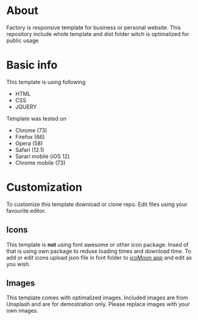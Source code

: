 # About
Factory is responsive template for business or personal website.
This repository include whole template and dist folder witch is optimalized for public usage
# Basic info
This template is using following
- HTML
- CSS
- JQUERY

Template was tested on
- Chrome (73)
- Firefox (66)
- Opera (58)
- Safari (12.1)
- Sarari mobile (iOS 12)
- Chrome mobile (73)
# Customization
To customize this template download or clone repo. Edit files using your favourite editor.
## Icons
This template is **not** using font awesome or other icon package. Insed of that is using own package to reduse loading times and download time. 
To add or edit icons upload json file in font folder to [icoMoon app](https://icomoon.io/) and edit as you wish.
## Images
This template comes with optimalized images. Included images are from Unsplash and are for demostration only.
Please replace images with your own images.
